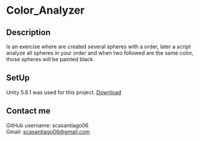 # Color_Analyzer

## Description
Is an exercise where are created several spheres with a order, later a script analyze all spheres in your order and when two followed are the same color, those spheres will be painted black. 

## SetUp
Unity 5.6.1 was used for this project. [Download](https://unity3d.com/es/get-unity/download/archive?_ga=2.167974376.817529385.1523644204-2074891024.1506362997)

## Contact me
GitHub username: scasantiago06
<br>
Gmail: scasantiago06@gmail.com
